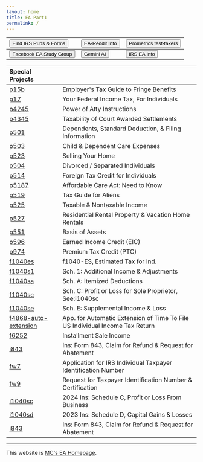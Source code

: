 ```yaml
---
layout: home
title: EA Part1 
permalink: /
---
```


<script>
function buttonEA() { window.open("https://www.irs.gov/tax-professionals/enrolled-agents"); }
function buttonForms() { window.open("https://www.irs.gov/forms-Ins."); }
function buttonReddit() { window.open("https://www.reddit.com/r/enrolledagent/"); }
function buttonFB() { window.open("https://www.facebook.com/groups/eastudygroup"); }
function buttonPM() { window.open("https://www.prometric.com/test-takers/search/irs"); }
function buttonAI() { window.open("https://gemini.google.com/app"); }
</script>

| <button onclick="buttonForms()">Find IRS Pubs & Forms</button> | <button onclick="buttonReddit()">EA-Reddit Info</button> | <button onclick="buttonPM()">Prometrics test-takers</button> |
|:-|:-|:-
|  <button onclick="buttonFB()">Facebook EA Study Group</button> | <button onclick="buttonAI()">Gemini AI</button> | <button onclick="buttonEA()">IRS EA Info</button> |

| **Special Projects** | |
|:--|:--|
| [p15b](/ea/pmd/view.p15b) | Employer's Tax Guide to Fringe Benefits |
| [p17](/ea/pmd/view.p17) | Your Federal Income Tax, For Individuals |
| [p4245](/ea/pmd/view.p4345) | Power of Atty Instructions |
| [p4345](/ea/pmd/view.p4345) | Taxability of Court Awarded Settlements |
| [p501](/ea/pmd/view.p501) | Dependents, Standard Deduction, & Filing Information |
| [p503](/ea/pmd/view.p503) | Child & Dependent Care Expenses |
| [p523](/ea/pmd/view.p523) | Selling Your Home |
| [p504](/ea/pmd/view.p504) | Divorced / Separated Individuals |
| [p514](/ea/pmd/view.p514) | Foreign Tax Credit for Individuals |
| [p5187](/ea/pmd/view.p5187) | Affordable Care Act: Need to Know |
| [p519](/ea/pmd/view.p519) | Tax Guide for Aliens |
| [p525](/ea/pmd/view.p525) | Taxable & Nontaxable  Income |
| [p527](/ea/pmd/view.p527) | Residential Rental Property & Vacation Home Rentals |
| [p551](/ea/pmd/view.p551) | Basis of Assets |
| [p596](/ea/pmd/view.p596) | Earned Income Credit (EIC) |
| [p974](/ea/pmd/view.p974) | Premium Tax Credit (PTC) |
| [f1040es](/ea/pmd/view.f1040es) | f1040-ES, Estimated Tax for Ind. |
| [f1040s1](/ea/pmd/view.f1040s1) | Sch. 1: Additional Income & Adjustments |
| [f1040sa](/ea/pmd/view.f1040sa) | Sch. A: Itemized Deductions |
| [f1040sc](/ea/pmd/view.f1040sc) | Sch. C: Profit or Loss for Sole Proprietor, See:i1040sc |
| [f1040se](/ea/pmd/view.f1040se) | Sch. E: Supplemental Income & Loss |
| [f4868-auto-extension](/ea/pmd/view.f4868-auto-extension) | App. for Automatic Extension of Time To File US Individual Income Tax Return |
| [f6252](/ea/pmd/view.f6252) | Installment Sale Income |
| [i843](/ea/pmd/view.i843) | Ins: Form 843, Claim for Refund & Request for Abatement |
| [fw7](/ea/pmd/view.fw7) | Application for IRS Individual Taxpayer Identification Number |
| [fw9](/ea/pmd/view.fw9) | Request for Taxpayer Identification Number & Certification |
| [i1040sc](/ea/pmd/view.i1040sc) | 2024 Ins: Schedule C, Profit or Loss From Business |
| [i1040sd](/ea/pmd/view.i1040sd) | 2023 Ins: Schedule D, Capital Gains & Losses |
| [i843](/ea/pmd/view.i843) | Ins: Form 843, Claim for Refund & Request for Abatement |

---

This website is [MC's EA Homepage](https://mcc-us.github.io/ea/).